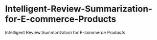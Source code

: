 # Intelligent-Review-Summarization-for-E-commerce-Products
Intelligent Review Summarization for E-commerce Products
